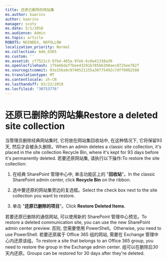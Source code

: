 ```yaml
---
title: 还原已删除的网站集
ms.author: kaarins
author: kaarins
manager: scotv
ms.date: 5/1/2018
ms.audience: Admin
ms.topic: article
ROBOTS: NOINDEX, NOFOLLOW
localization_priority: Normal
ms.collection: Adm_O365
ms.custom: ''
ms.assetid: cf7521c3-97b4-465a-97eb-6c0a41338a30
ms.openlocfilehash: 1f9a66daf7bee43291b785b6260aec8725ee782f
ms.sourcegitcommit: 03a156a9c9740521155a30775492c7dff0982588
ms.translationtype: MT
ms.contentlocale: zh-CN
ms.lasthandoff: 03/22/2019
ms.locfileid: "30753776"
---
```

# <a name="restore-a-deleted-site-collection"></a><span data-ttu-id="74613-102">还原已删除的网站集</span><span class="sxs-lookup"><span data-stu-id="74613-102">Restore a deleted site collection</span></span>

<span data-ttu-id="74613-103">当管理员删除经典网站集时, 它将放在网站集回收站中, 在这种情况下, 它将保留93天, 然后才会被永久删除。</span><span class="sxs-lookup"><span data-stu-id="74613-103">When an admin deletes a classic site collection, it's placed in the site collection Recycle Bin, where it's kept for 93 days before it's permanently deleted.</span></span> <span data-ttu-id="74613-104">若要还原网站集, 请执行以下操作:</span><span class="sxs-lookup"><span data-stu-id="74613-104">To restore the site collection:</span></span>
  
1. <span data-ttu-id="74613-105">在经典 SharePoint 管理中心中, 单击功能区上的 "**回收站**"。</span><span class="sxs-lookup"><span data-stu-id="74613-105">In the classic SharePoint admin center, click **Recycle Bin** on the ribbon.</span></span> 
    
2. <span data-ttu-id="74613-106">选中要还原的网站集旁边的复选框。</span><span class="sxs-lookup"><span data-stu-id="74613-106">Select the check box next to the site collection you want to restore.</span></span>
    
3. <span data-ttu-id="74613-107">单击 "**还原已删除的项目**"。</span><span class="sxs-lookup"><span data-stu-id="74613-107">Click **Restore Deleted Items**.</span></span>
    
<span data-ttu-id="74613-108">若要还原已删除的通信网站, 可以使用新的 SharePoint 管理中心预览。</span><span class="sxs-lookup"><span data-stu-id="74613-108">To restore a deleted communication site, you can use the new SharePoint admin center preview.</span></span> <span data-ttu-id="74613-109">否则, 您需要使用 PowerShell。</span><span class="sxs-lookup"><span data-stu-id="74613-109">Otherwise, you need to use PowerShell.</span></span> <span data-ttu-id="74613-110">若要还原属于 Office 365 组的网站, 需要在 Exchange 管理中心内还原该组。</span><span class="sxs-lookup"><span data-stu-id="74613-110">To restore a site that belongs to an Office 365 group, you need to restore the group in the Exchange admin center.</span></span> <span data-ttu-id="74613-111">组可以在删除后30天内还原。</span><span class="sxs-lookup"><span data-stu-id="74613-111">Groups can be restored for 30 days after they're deleted.</span></span>
  

